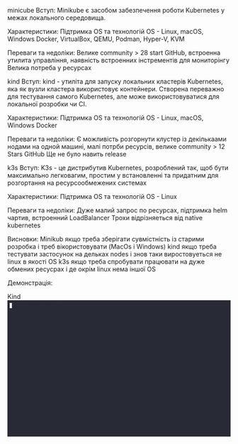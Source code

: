 
minicube
Вступ:
Minikube є засобом забезпечення роботи Kubernetes у межах локального середовища.

Характеристики:
Підтримка OS та технологій
OS - Linux, macOS, Windows
Docker, VirtualBox, QEMU, Podman, Hyper-V, KVM 

Переваги та недоліки:
Велике community > 28 start GitHub, встроенна утилита управління, наявність встроенних інстрементів для мониторінгу
Велика потреба у ресурсах

kind
Вступ:
kind - утиліта для запуску локальних кластерів Kubernetes, яка як вузли кластера використовує контейнери. Створена переважно для тестування самого Kubernetes, але може використовуватися для локальної розробки чи CI.

Характеристики:
Підтримка OS та технологій
OS - Linux, macOS, Windows
Docker

Переваги та недоліки:
Є можливість розгорнути клустер із декількаами нодами на одной машині, малі потрби ресурсів, велике community > 12 Stars GitHub
Ще не було навить release

k3s
Вступ:
K3s - це дистрибутив Kubernetes, розроблений так, щоб бути максимально легковагим, простим у встановленні та придатним для розгортання на ресурсообмежених системах

Характеристики:
Підтримка OS та технологій
OS - Linux

Переваги та недоліки:
Дуже малий запрос по ресурсах, підтримка helm чартив, встроенний LoadBalancer
Трохи відрізняеться від native kubernetes



Висновки:
Minikub якщо треба зберігати сувмістність із старими розробка і треб вікористовувати (MacOs і Windows)
kind якщо треба тестувати застосунок на дельках nodes і знов таки виростовуеться не linux в якості OS
k3s якщо треба спробувати працювати на дуже обмених ресусрах і де окрім linux нема іншої OS


Демонстрація:

Kind
![Image](./kind.gif)